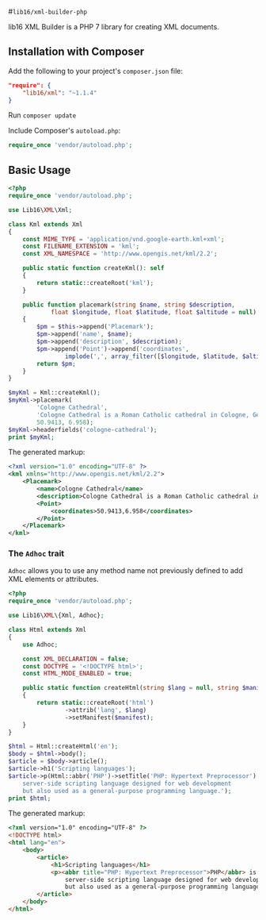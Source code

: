 #`lib16/xml-builder-php`

lib16 XML Builder is a PHP 7 library for creating XML documents.

## Installation with Composer

Add the following to your project's `composer.json` file:
```json
"require": {
    "lib16/xml": "~1.1.4"
}
```

Run `composer update`

Include Composer's `autoload.php`:
```php
require_once 'vendor/autoload.php';
```
## Basic Usage

```php
<?php
require_once 'vendor/autoload.php';

use Lib16\XML\Xml;

class Kml extends Xml
{
    const MIME_TYPE = 'application/vnd.google-earth.kml+xml';
    const FILENAME_EXTENSION = 'kml';
    const XML_NAMESPACE = 'http://www.opengis.net/kml/2.2';

    public static function createKml(): self
    {
        return static::createRoot('kml');
    }

    public function placemark(string $name, string $description,
            float $longitude, float $latitude, float $altitude = null): self
    {
        $pm = $this->append('Placemark');
        $pm->append('name', $name);
        $pm->append('description', $description);
        $pm->append('Point')->append('coordinates',
                implode(',', array_filter([$longitude, $latitude, $altitude])));
        return $pm;
    }
}

$myKml = Kml::createKml();
$myKml->placemark(
        'Cologne Cathedral',
        'Cologne Cathedral is a Roman Catholic cathedral in Cologne, Germany.',
        50.9413, 6.958);
$myKml->headerfields('cologne-cathedral');
print $myKml;
```

The generated markup:

```xml
<?xml version="1.0" encoding="UTF-8" ?>
<kml xmlns="http://www.opengis.net/kml/2.2">
    <Placemark>
        <name>Cologne Cathedral</name>
        <description>Cologne Cathedral is a Roman Catholic cathedral in Cologne, Germany.</description>
        <Point>
            <coordinates>50.9413,6.958</coordinates>
        </Point>
    </Placemark>
</kml>
```


### The `Adhoc` trait

`Adhoc` allows you to use any method name not previously defined to add XML elements or attributes.

```php
<?php
require_once 'vendor/autoload.php';

use Lib16\XML\{Xml, Adhoc};

class Html extends Xml
{
    use Adhoc;

    const XML_DECLARATION = false;
    const DOCTYPE = '<!DOCTYPE html>';
    const HTML_MODE_ENABLED = true;

    public static function createHtml(string $lang = null, string $manifest = null): self
    {
        return static::createRoot('html')
                ->attrib('lang', $lang)
                ->setManifest($manifest);
    }
}

$html = Html::createHtml('en');
$body = $html->body();
$article = $body->article();
$article->h1('Scripting languages');
$article->p(Html::abbr('PHP')->setTitle('PHP: Hypertext Preprocessor') . ' is a
    server-side scripting language designed for web development
    but also used as a general-purpose programming language.');
print $html;
```

The generated markup:

```html
<?xml version="1.0" encoding="UTF-8" ?>
<!DOCTYPE html>
<html lang="en">
    <body>
        <article>
            <h1>Scripting languages</h1>
            <p><abbr title="PHP: Hypertext Preprocessor">PHP</abbr> is a
                server-side scripting language designed for web development
                but also used as a general-purpose programming language.</p>
        </article>
    </body>
</html>
```

